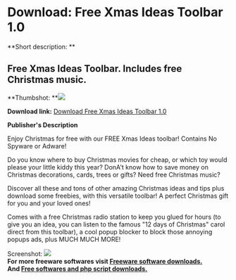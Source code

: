 # Download: Free Xmas Ideas Toolbar 1.0

**Short description: **

## Free Xmas Ideas Toolbar. Includes free Christmas music.

  
**Thumbshot: **![](http://www.freewarefiles.com/screenshot/xmasideastbar_md.jpg)   
  
**Download link:** [Download Free Xmas Ideas Toolbar 1.0](http://freesoftwares.boysofts.com/Free-Xmas-Ideas-Toolbar_program_46775.html)  
  

**Publisher's Description**  
  

Enjoy Christmas for free with our FREE Xmas Ideas toolbar! Contains No Spyware
or Adware!

Do you know where to buy Christmas movies for cheap, or which toy would please
your little kiddy this year? DonA't know how to save money on Christmas
decorations, cards, trees or gifts? Need free Christmas music?

Discover all these and tons of other amazing Christmas ideas and tips plus
download some freebies, with this versatile toolbar! A perfect Christmas gift
for you and your loved ones!

Comes with a free Christmas radio station to keep you glued for hours (to give
you an idea, you can listen to the famous "12 days of Christmas" carol direct
from this toolbar), a cool popup blocker to block those annoying popups ads,
plus MUCH MUCH MORE!

  
  
Screenshot: ![](http://www.freewarefiles.com/screenshot/xmasideastbar.jpg)  
**For more freeware softwares visit [Freeware software downloads.](http://freesoftwares.boysofts.com/)**   
**And [Free softwares and php script downloads.](http://www.boysofts.com/)**

